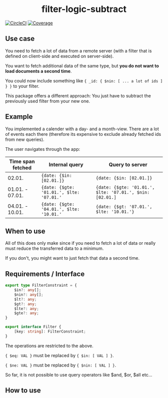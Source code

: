 <h1 align="center">filter-logic-subtract</h1>

[![CircleCI](https://img.shields.io/circleci/project/github/JohannesLamberts/filter-logic-subtract/master.svg)](https://circleci.com/gh/JohannesLamberts/filter-logic-subtract)
[![Coverage](https://img.shields.io/codecov/c/github/JohannesLamberts/filter-logic-subtract/master.svg)](https://codecov.io/gh/JohannesLamberts/filter-logic-subtract)

## Use case

You need to fetch a lot of data from a remote server (with a filter that is defined on client-side and executed on server-side).

You want to fetch additional data of the same type, but **you do not want to load documents a second time**.

You could now include something like `{ _id: { $nin: [ ... a lot of ids ] } }` to your filter.

This package offers a different approach: You just have to subtract the previously used filter from your new one.

## Example

You implemented a calender with a day- and a month-view.
There are a lot of events each there (therefore its expensive to exclude already fetched ids from new queries).

The user navigates through the app:

| Time span fetched | Internal query | Query to server |
|---|---|---|
|02.01. | `{date: {$in: [02.01.]}` | `{date: {$in: [02.01.]}`
|01.01. - 07.01. | `{date: {$gte: '01.01.', $lte: '07.01.'` | `{date: {$gte: '01.01.', $lte: '07.01.', $nin: [02.01.]`
|04.01. - 10.01. | `{date: {$gte: '04.01.', $lte: '10.01.'` | `{date: {$gt: '07.01.', $lte: '10.01.'}`

## When to use

All of this does only make since if you need to fetch a lot of data 
or really must reduce the transferred data to a minimum.

If you don't, you might want to just fetch that data a second time.

## Requirements / Interface

```typescript
export type FilterConstraint = {
    $in?: any[];
    $nin?: any[];
    $lt?: any;
    $gt?: any;
    $lte?: any;
    $gte?: any;
}

export interface Filter {
    [key: string]: FilterConstraint;
}
```
The operations are restricted to the above.

`{ $eq: VAL }` must be replaced by `{ $in: [ VAL ] }`.

`{ $ne: VAL }` must be replaced by `{ $nin: [ VAL ] }`. 

So far, it is not possible to use query operators like $and, $or, $all etc... 

## How to use